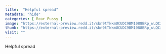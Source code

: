 ```yaml
---
title:  "Helpful spread"
metadate: "hide"
categories: [ Rear Pussy ]
image: "https://external-preview.redd.it/sbn9tTkkmUCUDC9BM1088BRp_wLQCi_FkP_ZZhxfDXM.jpg?auto=webp&s=5afcfb081794dac2decff5f3959b0767e383b84e"
thumb: "https://external-preview.redd.it/sbn9tTkkmUCUDC9BM1088BRp_wLQCi_FkP_ZZhxfDXM.jpg?width=1080&crop=smart&auto=webp&s=d7c3a874945e67991126bb772678459fe86916d0"
visit: ""
---
```

Helpful spread
